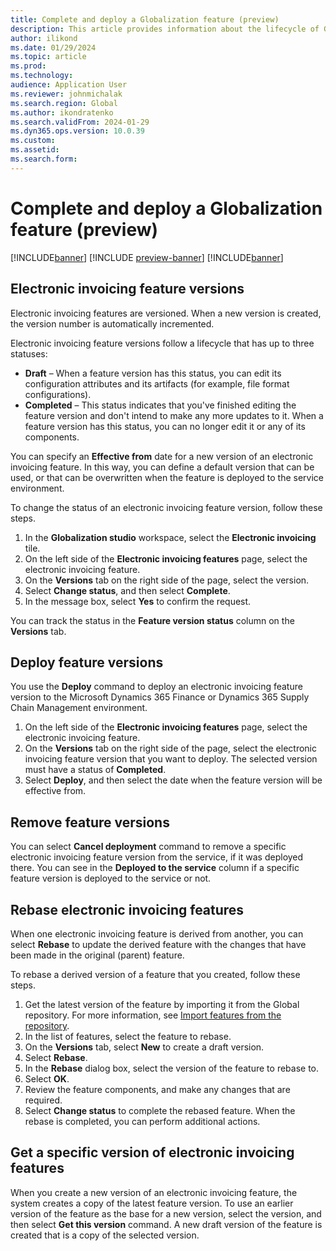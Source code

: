 ```yaml
---
title: Complete and deploy a Globalization feature (preview)
description: This article provides information about the lifecycle of Globalization features (preview).
author: ilikond
ms.date: 01/29/2024
ms.topic: article
ms.prod: 
ms.technology: 
audience: Application User
ms.reviewer: johnmichalak
ms.search.region: Global
ms.author: ikondratenko
ms.search.validFrom: 2024-01-29
ms.dyn365.ops.version: 10.0.39 
ms.custom: 
ms.assetid: 
ms.search.form: 
---
```


# Complete and deploy a Globalization feature (preview)

[!INCLUDE[banner](../../includes/banner.md)]
[!INCLUDE [preview-banner](~/../shared-content/shared/preview-includes/preview-banner.md)]
[!INCLUDE[banner](../../includes/rsc-to-gsw-banner.md)]

## Electronic invoicing feature versions

Electronic invoicing features are versioned. When a new version is created, the version number is automatically incremented.

Electronic invoicing feature versions follow a lifecycle that has up to three statuses:

- **Draft** – When a feature version has this status, you can edit its configuration attributes and its artifacts (for example, file format configurations).
- **Completed** – This status indicates that you've finished editing the feature version and don't intend to make any more updates to it. When a feature version has this status, you can no longer edit it or any of its components.

You can specify an **Effective from** date for a new version of an electronic invoicing feature. In this way, you can define a default version that can be used, or that can be overwritten when the feature is deployed to the service environment.

To change the status of an electronic invoicing feature version, follow these steps.

1. In the **Globalization studio** workspace, select the **Electronic invoicing** tile.
2. On the left side of the **Electronic invoicing features** page, select the electronic invoicing feature.
3. On the **Versions** tab on the right side of the page, select the version.
4. Select **Change status**, and then select **Complete**.
5. In the message box, select **Yes** to confirm the request.

You can track the status in the **Feature version status** column on the **Versions** tab.

## Deploy feature versions

You use the **Deploy** command to deploy an electronic invoicing feature version to the Microsoft Dynamics 365 Finance or Dynamics 365 Supply Chain Management environment.

1. On the left side of the **Electronic invoicing features** page, select the electronic invoicing feature.
2. On the **Versions** tab on the right side of the page, select the electronic invoicing feature version that you want to deploy. The selected version must have a status of **Completed**.
3. Select **Deploy**, and then select the date when the feature version will be effective from.

## Remove feature versions

You can select **Cancel deployment** command to remove a specific electronic invoicing feature version from the service, if it was deployed there. You can see in the **Deployed to the service** column if a specific feature version is deployed to the service or not.

## Rebase electronic invoicing features

When one electronic invoicing feature is derived from another, you can select **Rebase** to update the derived feature with the changes that have been made in the original (parent) feature.

To rebase a derived version of a feature that you created, follow these steps.

1. Get the latest version of the feature by importing it from the Global repository. For more information, see [Import features from the repository](gs-e-invoicing-import-feature-global-repository.md).
2. In the list of features, select the feature to rebase.
3. On the **Versions** tab, select **New** to create a draft version.
4. Select **Rebase**.
5. In the **Rebase** dialog box, select the version of the feature to rebase to.
6. Select **OK**.
7. Review the feature components, and make any changes that are required.
8. Select **Change status** to complete the rebased feature. When the rebase is completed, you can perform additional actions.

## Get a specific version of electronic invoicing features

When you create a new version of an electronic invoicing feature, the system creates a copy of the latest feature version. To use an earlier version of the feature as the base for a new version, select the version, and then select **Get this version** command. A new draft version of the feature is created that is a copy of the selected version.

